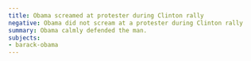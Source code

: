 ```yaml
---
title: Obama screamed at protester during Clinton rally
negative: Obama did not scream at a protester during Clinton rally
summary: Obama calmly defended the man.
subjects:
- barack-obama
---
```

